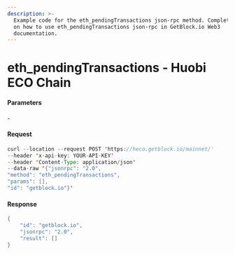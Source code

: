 ```yaml
---
description: >-
  Example code for the eth_pendingTransactions json-rpc method. Сomplete guide
  on how to use eth_pendingTransactions json-rpc in GetBlock.io Web3
  documentation.
---
```


# eth\_pendingTransactions - Huobi ECO Chain

#### Parameters

\-

#### Request

```java
curl --location --request POST 'https://heco.getblock.io/mainnet/' 
--header 'x-api-key: YOUR-API-KEY' 
--header 'Content-Type: application/json' 
--data-raw '{"jsonrpc": "2.0",
"method": "eth_pendingTransactions",
"params": [],
"id": "getblock.io"}'
```

#### Response

```java
{
    "id": "getblock.io",
    "jsonrpc": "2.0",
    "result": []
}
```
